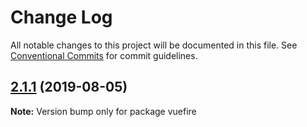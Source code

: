# Change Log

All notable changes to this project will be documented in this file.
See [Conventional Commits](https://conventionalcommits.org) for commit guidelines.

## [2.1.1](https://github.com/vuejs/vuefire/compare/vuefire@2.1.0...vuefire@2.1.1) (2019-08-05)

**Note:** Version bump only for package vuefire
